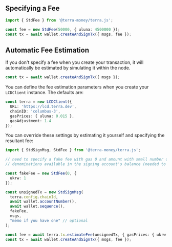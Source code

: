 ## Specifying a Fee

```ts
import { StdFee } from '@terra-money/terra.js';

const fee = new StdFee(50000, { uluna: 4500000 });
const tx = await wallet.createAndSignTx({ msgs, fee });
```

## Automatic Fee Estimation

If you don't specify a fee when you create your transaction, it will automatically be estimated by simulating it within the node.

```ts
const tx = await wallet.createAndSignTx({ msgs });
```

You can define the fee estimation parameters when you create your `LCDClient` instance. The defaults are:

```ts
const terra = new LCDClient({
  URL: 'https://lcd.terra.dev',
  chainID: 'columbus-3',
  gasPrices: { uluna: 0.015 },
  gasAdjustment: 1.4
});
```

You can override these settings by estimating it yourself and specifying the resultant fee:

```ts
import { StdSignMsg, StdFee } from '@terra-money/terra.js';

// need to specify a fake fee with gas 0 and amount with small number of
// denominations available in the signing account's balance (needed to simulate)

const fakeFee = new StdFee(0, {
  ukrw: 1
});

const unsignedTx = new StdSignMsg(
  terra.config.chainId,
  await wallet.accountNumber(),
  await wallet.sequence(),
  fakeFee,
  msgs,
  "memo if you have one" // optional
);

const fee = await terra.tx.estimateFee(unsignedTx, { gasPrices: { ukrw: 1, uluna: 5 } });
const tx = await wallet.createAndSignTx({ msgs, fee });
```
